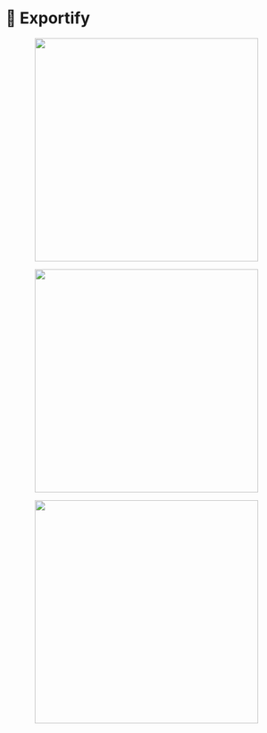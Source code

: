 # 🦕 Exportify

<p align="center"><a target="_blank"><img src="https://www.bernardoniserver.eu//storage/brnd-readme.svg" width="400"></a></p>

<p align="center"><a target="_blank"><img src="https://www.bernardoniserver.eu//storage/exportify.png" width="400"></a></p>

<p align="center"><img" target="_blank"><img src="https://www.bernardoniserver.eu//storage/octocat-1680396147697.png" width="400"></img></p>
